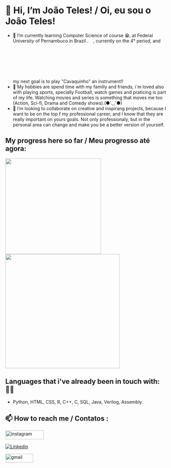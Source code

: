 # 👋 Hi, I’m João Teles! / Oi, eu sou o João Teles!

- 🌱 I’m currently learning Computer Science of course 😁, at Federal University of Pernambuco in Brazil <img src="https://logos-download.com/wp-content/uploads/2021/07/Flag_of_Brazil.png" alt="brazilian flag" width="4%" height="3%">, currently on the 4° period, and my next goal is to play "Cavaquinho" an instrument!!
- 👀 My hobbies are spend time with my familly and friends, i´m loved also with playing sports, specially Football, watch games and praticing is part of my life.
Watching movies and series is something that moves me too (Action, Sci-fi, Drama and Comedy shows).(●'◡'●)
- 💞️ I’m looking to collaborate on creative and inspirang projects, because I want to be on the top f my professional career, and I know that they are really important on yours goals. Not only professionaly, but in the personal area can change and make you be a better version of yourself.
  
## My progress here so far / Meu progresso até agora:
  <a href="Top"><img src="https://github-readme-stats.vercel.app/api/top-langs/?username=JoaoTeles87&theme=dark&layout=compact" width="300" ></a> <a href="#"><img src="https://github-readme-streak-stats.herokuapp.com/?user=JoaoTeles87&theme=dark&layout=compact" width="358" ></a>

## Languages that i've already been in touch with:🧑‍💻

- Python, HTML, CSS, R, C++, C, SQL, Java, Verilog, Assembly.

## 📫 How to reach me / Contatos : 

</head>
<body>
    <div class="image-container">
        
<a href="https://www.instagram.com/joaonteles/"><img src="https://res.cloudinary.com/practicaldev/image/fetch/s--AO81Hx6l--/c_limit%2Cf_auto%2Cfl_progressive%2Cq_auto%2Cw_800/https://img.shields.io/badge/Instagram-E4405F%3Fstyle%3Dfor-the-badge%26logo%3Dinstagram%26logoColor%3Dwhite" alt="instagram" loading="lazy" width="121" height="28"></a>

<a href="https://www.linkedin.com/in/jo%C3%A3o-ant%C3%B4nio-n-teles-ba9823279/" rel="nofollow"><img alt="Linkedin" src="https://camo.githubusercontent.com/1421b7b5e4ad4c5b62005833315a3e9f0f005ddad61f6a8b95c5b7467ba6dff2/68747470733a2f2f696d672e736869656c64732e696f2f62616467652f6c696e6b6564696e2d3436613266312e7376673f267374796c653d666f722d7468652d6261646765266c6f676f3d6c696e6b6564696e266c6f676f436f6c6f723d7768697465" data-canonical-src="https://img.shields.io/badge/linkedin-46a2f1.svg?&amp;style=for-the-badge&amp;logo=linkedin&amp;logoColor=white" style="max-width: 100%;"></a>
    </div>


<a href="mailto:jant@cin.ufpe.br?subject=Hey"><img src="https://res.cloudinary.com/practicaldev/image/fetch/s--E1O-Q5iM--/c_limit%2Cf_auto%2Cfl_progressive%2Cq_auto%2Cw_800/https://img.shields.io/badge/Gmail-D14836%3Fstyle%3Dfor-the-badge%26logo%3Dgmail%26logoColor%3Dwhite%26link%3Dmailto:mayannait%40gmail.com" alt="gmail" loading="lazy" width="87" height="28"></a>
</body>
</html>


